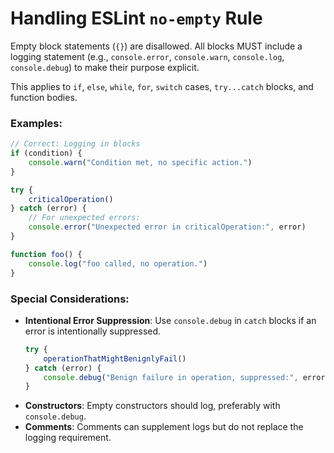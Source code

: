 # Handling ESLint `no-empty` Rule

Empty block statements (`{}`) are disallowed. All blocks MUST include a logging statement (e.g., `console.error`, `console.warn`, `console.log`, `console.debug`) to make their purpose explicit.

This applies to `if`, `else`, `while`, `for`, `switch` cases, `try...catch` blocks, and function bodies.

### Examples:

```javascript
// Correct: Logging in blocks
if (condition) {
	console.warn("Condition met, no specific action.")
}

try {
	criticalOperation()
} catch (error) {
	// For unexpected errors:
	console.error("Unexpected error in criticalOperation:", error)
}

function foo() {
	console.log("foo called, no operation.")
}
```

### Special Considerations:

- **Intentional Error Suppression**: Use `console.debug` in `catch` blocks if an error is intentionally suppressed.
    ```javascript
    try {
    	operationThatMightBenignlyFail()
    } catch (error) {
    	console.debug("Benign failure in operation, suppressed:", error)
    }
    ```
- **Constructors**: Empty constructors should log, preferably with `console.debug`.
- **Comments**: Comments can supplement logs but do not replace the logging requirement.

